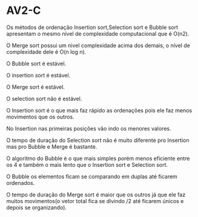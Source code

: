 # AV2-C
Os métodos de ordenação Insertion sort,Selection sort e Bubble sort apresentam o mesmo nível de complexidade computacional que é O(n2).

O Merge sort possui um nìvel complexidade acima dos demais, o nível de complexidade dele é O(n log n).

O Bubble sort é estável.

O insertion sort é estável.

O Merge sort é estável.

O selection sort não é estável.

O Insertion sort é o que mais faz rápido as ordenações pois ele faz menos movimentos que os outros.

No Insertion nas primeiras posições vão indo os menores valores.

O tempo de duração do Selection sort não é muito diferente pro Insertion mas pro Bubble e Merge é bastante.

O algoritmo do Bubble é o que mais simples porém menos eficiente entre os 4 e também o mais lento que o Insertion sort e Selection sort.

O Bubble os elementos ficam se comparando em duplas até ficarem ordenados.

O tempo de duração do Merge sort é maior que os outros já que ele faz muitos movimentos(o vetor total fica se divindo /2 até ficarem únicos e depois se organizando).
